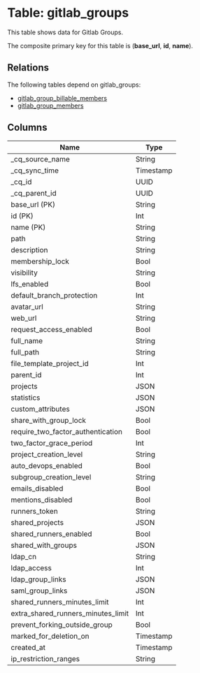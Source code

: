 # Table: gitlab_groups

This table shows data for Gitlab Groups.

The composite primary key for this table is (**base_url**, **id**, **name**).

## Relations

The following tables depend on gitlab_groups:
  - [gitlab_group_billable_members](gitlab_group_billable_members)
  - [gitlab_group_members](gitlab_group_members)

## Columns

| Name          | Type          |
| ------------- | ------------- |
|_cq_source_name|String|
|_cq_sync_time|Timestamp|
|_cq_id|UUID|
|_cq_parent_id|UUID|
|base_url (PK)|String|
|id (PK)|Int|
|name (PK)|String|
|path|String|
|description|String|
|membership_lock|Bool|
|visibility|String|
|lfs_enabled|Bool|
|default_branch_protection|Int|
|avatar_url|String|
|web_url|String|
|request_access_enabled|Bool|
|full_name|String|
|full_path|String|
|file_template_project_id|Int|
|parent_id|Int|
|projects|JSON|
|statistics|JSON|
|custom_attributes|JSON|
|share_with_group_lock|Bool|
|require_two_factor_authentication|Bool|
|two_factor_grace_period|Int|
|project_creation_level|String|
|auto_devops_enabled|Bool|
|subgroup_creation_level|String|
|emails_disabled|Bool|
|mentions_disabled|Bool|
|runners_token|String|
|shared_projects|JSON|
|shared_runners_enabled|Bool|
|shared_with_groups|JSON|
|ldap_cn|String|
|ldap_access|Int|
|ldap_group_links|JSON|
|saml_group_links|JSON|
|shared_runners_minutes_limit|Int|
|extra_shared_runners_minutes_limit|Int|
|prevent_forking_outside_group|Bool|
|marked_for_deletion_on|Timestamp|
|created_at|Timestamp|
|ip_restriction_ranges|String|